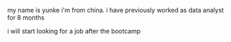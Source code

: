 my name is yunke
i'm from china. 
i have previously worked as data analyst for 8 months

i will start looking for a job after the bootcamp
